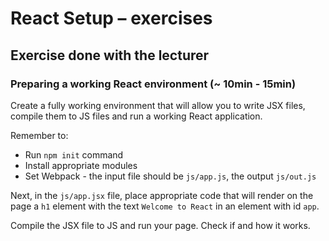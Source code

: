 # React Setup &ndash; exercises

## Exercise done with the lecturer

### Preparing a working React environment  (~ 10min - 15min)

Create a fully working environment that will allow you to write JSX files, compile them to JS files and run a working React application.

Remember to:
- Run ```npm init``` command
- Install appropriate modules
- Set Webpack - the input file should be `js/app.js`, the output `js/out.js`


Next, in the `js/app.jsx` file, place appropriate code that will render on the page a `h1` element with the text `Welcome to React` in an element with id `app`.

Compile the JSX file to JS and run your page. Check if and how it works.
